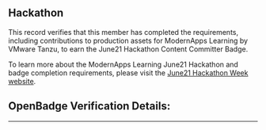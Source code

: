   

## Hackathon 

This record verifies that this member has completed the requirements, including contributions to production assets for ModernApps Learning by VMware Tanzu, to earn the June21 Hackathon Content Committer Badge.  

To learn more about the ModernApps Learning June21 Hackathon and badge completion requirements, please visit the [June21 Hackathon Week website](http://modernapps.ninja/june2021hackathon_hw3657/docs/courseintroduction/).

## OpenBadge Verification Details:  
---  
  
